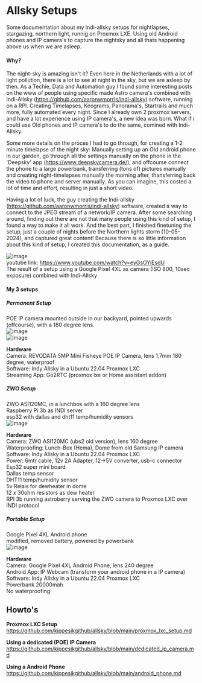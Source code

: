 # Allsky Setups
Some documentation about my indi-allsky setups for nightlapses, stargazing, northern light, runnig on Proxmox LXE. Using old Android phones and IP camera's to capture the nightsky and all thats happening above us when we are asleep.

#### Why?
The night-sky is amazing isn't it? Even here in the Netherlands with a lot of light pollution, there is a lot to see at night in the sky, but we are asleep by then. As a Techie, Data and Automation guy I found some interesting posts on the www of people using specific made Astro camera's combined with Indi-Allsky (https://github.com/aaronwmorris/indi-allsky) software, running on a RPI. Creating Timelapses, Keograms, Panorama's, Startrails and much more, fully automated every night. Since I already own 2 proxmox servers, and have a lot experience using IP camera's, a new idea was born. What if i could use Old phones and IP camera's to do the same, comined with Indi-Allsky.  

Some more details on the proces I had to go through, for creating a 1-2 minute timelapse of the night sky: Manually setting up an Old android phone in our garden, go through all the settings manually on the phone in the 'Deepsky' app (https://www.deepskycamera.de/), and offcourse connect the phone to a large powerbank, transferring (tons of) pictures manually and creating night-timelapses manually the morning after, thansferring back the video to phone and server manually. As you can imagine, this costed a lot of time and effort, resulting in just a short video.  

Having a lot of luck, the guy creating the Indi-allsky (https://github.com/aaronwmorris/indi-allsky) software, created a way to connect to the JPEG stream of a network/IP camera. After some searching around, finding out there are not that many people using this kind of setup, I found a way to make it all work. And the best part, I finished finetuning the setup, just a couple of nights before the Northern lights storm (10-05-2024), and captured great content! Because there is so little information about this kind of setup, I created this documentation, as a guide.  

![image](https://github.com/kippesikgithub/allsky/assets/100353268/19a2e81d-b3ba-4a7b-8c31-dd776e4d48ac)  
youtube link: https://www.youtube.com/watch?v=eyGsOYiEsdU  
The result of a setup using a Google Pixel 4XL as camera (ISO 800, 10sec exposure) combined with Indi-Allsky

#### My 3 setups

##### Permanent Setup
POE IP camera mounted outside in our backyard, pointed upwards (offcourse), with a 180 degree lens.  
![image](https://github.com/kippesikgithub/allsky/assets/100353268/a7039a1e-4081-4364-9c04-82b2a39211c5)  
![image](https://github.com/kippesikgithub/allsky/assets/100353268/1a26d3c0-2b84-4e7a-8758-cb8889a252b8)

**Hardware**  
Camera: REVODATA 5MP Mini Fisheye POE IP Camera, lens 1.7mm 180 degree, waterproof  
Software: Indy Allsky in a Ubuntu 22.04 Proxmox LXC  
Streaming App: Go2RTC (proxmox lxe or Home assistant addon)  

##### ZWO Setup
ZWO ASI120MC, in a lunchbox with a 160 degree lens  
Raspberry Pi 3b as INDI server  
esp32 with dallas and dht11 temp/humidity sensors  
![image](https://github.com/user-attachments/assets/fd10b734-76a5-46d2-8cdf-b1f437833547)

**Hardware**  
Camera: ZWO ASI120MC (ubs2 old version), lens 160 degree    
Waterproofing: Lunch-Box (Hema), Dome from old Samsung IP camera  
Software: Indy Allsky in a Ubuntu 22.04 Proxmox LXC  
Power: 6mtr cable, 12v 2A Adapter, 12->5V converter, usb-c connector  
Esp32 super mini board  
Dallas temp sensor  
DHT11 temp/humidity sensor  
5v Relais for dewheater in dome  
12 x 30ohm resistors as dew heater  
RPI 3b running astroberry serving the ZWO camera to Proxmox LXC over INDI protocol  

##### Portable Setup
Google Pixel 4XL Android phone  
modified, removed battery, powered by powerbank  
![image](https://github.com/user-attachments/assets/4cf73977-2484-4b5a-916b-df52a283436e)

**Hardware**  
Camera: Google Pixel 4XL Android Phone, lens 240 degree  
Android App: IP Webcam (transform your android phone in a IP camera)  
Software: Indy Allsky in a Ubuntu 22.04 Proxmox LXC  
Powerbank 20000mah  
No waterproofing  
  

## Howto's

**Proxmox LXC Setup**  
https://github.com/kippesikgithub/allsky/blob/main/proxmox_lxc_setup.md  

**Using a dedicated (POE) IP Camera**  
https://github.com/kippesikgithub/allsky/blob/main/dedicated_ip_camera.md  

**Using a Android Phone**  
https://github.com/kippesikgithub/allsky/blob/main/android_phone.md  
